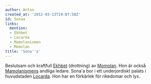 ```yaml
---
author: Anton
created_at: '2012-03-13T19:07:58Z'
id: Sonaa
links:
  mention:
  - Ekhbet
  - Locarda
  - Mamolanismen
  - Momolan
title: 'Sona''a'
---
```


Beslutsam och kraftfull [Ekhbet] (drottning) av [Momolan]. Hon är också [Mamolanismens] andliga
ledare. Sona'a bor i ett underjordiskt palats i huvudstaden [Locarda]. Hon har en förkärlek för
rikedomar och lyx.

  [Ekhbet]: Ekhbet
  [Momolan]: Momolan
  [Mamolanismens]: Mamolanismen
  [Locarda]: Locarda
